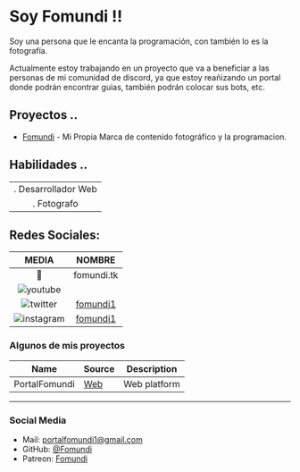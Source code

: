 # Soy Fomundi !!

Soy una persona que le encanta la programación, con también lo es la fotografía.

Actualmente estoy trabajando en un proyecto que va a beneficiar a las personas de mi comunidad de discord, ya que estoy reañizando un portal donde podrán encontrar guias, también podrán colocar sus bots, etc.

## Proyectos ..
*   [Fomundi]() - Mi Propia Marca de contenido fotográfico y la programacion.

## Habilidades ..

|     	| 
|:----------------------------:	|
|. Desarrollador Web 	|   
|. Fotografo

## Redes Sociales: 


|              MEDIA             	|       NOMBRE       	|
|:----------------------------:	|:-------------------:	|
| 📧  	| fomundi.tk	|
| ![youtube](https://i.imgur.com/v76ZdvR.png)|
| ![twitter](https://i.imgur.com/HeZ0zJn.png) 	| [fomundi1](https://twitter.com/fomundi/)	|
| ![instagram](https://i.imgur.com/tu01NLm.png) 	| [fomundi1](https://www.instagram.com/fomundi1/)	|

### Algunos de mis proyectos

Name | Source | Description
--- | --- | ---
PortalFomundi | [Web](https://portalfomundi.tk) | Web platform
---

### Social Media

- Mail: portalfomundi1@gmail.com
- GitHub: [@Fomundi](https://github.com/fomundi)
- Patreon: [Fomundi]()

